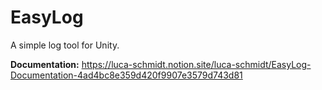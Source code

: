 # EasyLog
A simple log tool for Unity.

**Documentation:** https://luca-schmidt.notion.site/luca-schmidt/EasyLog-Documentation-4ad4bc8e359d420f9907e3579d743d81
